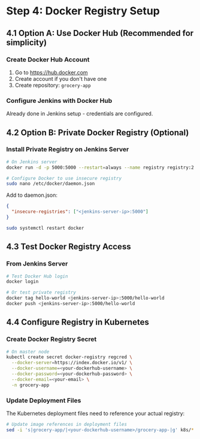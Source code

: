 # Step 4: Docker Registry Setup

## 4.1 Option A: Use Docker Hub (Recommended for simplicity)

### Create Docker Hub Account
1. Go to https://hub.docker.com
2. Create account if you don't have one
3. Create repository: `grocery-app`

### Configure Jenkins with Docker Hub
Already done in Jenkins setup - credentials are configured.

## 4.2 Option B: Private Docker Registry (Optional)

### Install Private Registry on Jenkins Server
```bash
# On Jenkins server
docker run -d -p 5000:5000 --restart=always --name registry registry:2

# Configure Docker to use insecure registry
sudo nano /etc/docker/daemon.json
```

Add to daemon.json:
```json
{
  "insecure-registries": ["<jenkins-server-ip>:5000"]
}
```

```bash
sudo systemctl restart docker
```

## 4.3 Test Docker Registry Access

### From Jenkins Server
```bash
# Test Docker Hub login
docker login

# Or test private registry
docker tag hello-world <jenkins-server-ip>:5000/hello-world
docker push <jenkins-server-ip>:5000/hello-world
```

## 4.4 Configure Registry in Kubernetes

### Create Docker Registry Secret
```bash
# On master node
kubectl create secret docker-registry regcred \
  --docker-server=https://index.docker.io/v1/ \
  --docker-username=<your-dockerhub-username> \
  --docker-password=<your-dockerhub-password> \
  --docker-email=<your-email> \
  -n grocery-app
```

### Update Deployment Files
The Kubernetes deployment files need to reference your actual registry:

```bash
# Update image references in deployment files
sed -i 's|grocery-app/|<your-dockerhub-username>/grocery-app-|g' k8s/*.yaml
```